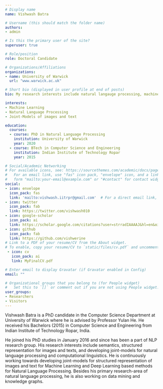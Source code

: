 ```yaml
---
# Display name
name: Vishwash Batra

# Username (this should match the folder name)
authors:
- admin

# Is this the primary user of the site?
superuser: true

# Role/position
role: Doctoral Candidate

# Organizations/Affiliations
organizations:
- name: University of Warwick
  url: "www.warwick.ac.uk"

# Short bio (displayed in user profile at end of posts)
bio: My research interests include natural langauge processing, machine learning and semantic modeling.

interests:
- Machine Learning
- Natural Language Processing
- Joint-Models of images and text

education:
  courses:
  - course: PhD in Natural Language Processing
    institution: University of Warwick
    year: 2020
  - course: BTech in Computer Science and Engineering
    institution: Indian Institute of Technology Ropar
    year: 2015

# Social/Academic Networking
# For available icons, see: https://sourcethemes.com/academic/docs/page-builder/#icons
#   For an email link, use "fas" icon pack, "envelope" icon, and a link in the
#   form "mailto:your-email@example.com" or "#contact" for contact widget.
social:
- icon: envelope
  icon_pack: fas
  link: 'mailto:vishwash.iitrpr@gmail.com'  # For a direct email link, use "mailto:test@example.org".
- icon: twitter
  icon_pack: fab
  link: https://twitter.com/vishwash010
- icon: google-scholar
  icon_pack: ai
  link: https://scholar.google.com/citations?user=strradIAAAAJ&hl=en&oi=ao
- icon: github
  icon_pack: fab
  link: https://github.com/vishwerine
# Link to a PDF of your resume/CV from the About widget.
# To enable, copy your resume/CV to `static/files/cv.pdf` and uncomment the lines below.
 - icon: cv
   icon_pack: ai
   link: MyFinalCV.pdf

# Enter email to display Gravatar (if Gravatar enabled in Config)
email: ""

# Organizational groups that you belong to (for People widget)
#   Set this to `[]` or comment out if you are not using People widget.
user_groups:
- Researchers
- Visitors
---
```


Vishwash Batra is a PhD candidate in the Computer Science Department at University of Warwick where he is advised by Professor Yulan He. He received his Bachelors (2015) in Computer Science and Engineering from Indian Institute of Technology Ropar, India. 

He joined his PhD studies in January 2016 and since has been a part of NLP research group. His research interests include semantics, structured representation for images and texts, and developing joint-models for natural language processing and computational linguistics. He is continuously working towards developing joint-models for structured representation of images and text for Machine Learning and Deep Learning based methods for Natural Language Processing. Besides his primary research-area of natural language processing, he is also working on data mining and knowledge graphs.
